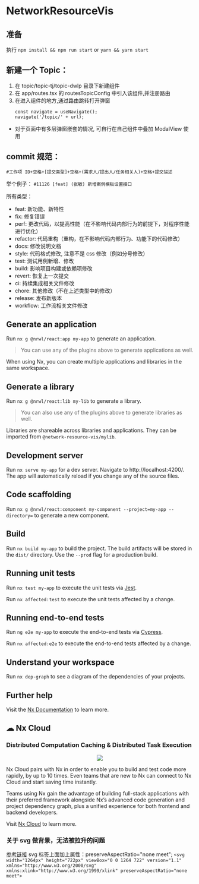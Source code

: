 # NetworkResourceVis

## 准备

执行 `npm install && npm run start` or `yarn && yarn start`

## 新建一个 Topic：

1. 在 topic/topic-tj/topic-dwlp 目录下新建组件
2. 在 app/routes.tsx 的 routesTopicConfig 中引入该组件,并注册路由
3. 在进入组件的地方,通过路由跳转打开弹窗
   ```tsx
   const navigate = useNavigate();
   navigate('/topic/' + url);
   ```

- 对于页面中有多层弹窗嵌套的情况, 可自行在自己组件中叠加 ModalView 使用

## commit 规范：

`#工作项 ID+空格+[提交类型]+空格+(需求人/提出人/任务相关人)+空格+提交描述`

举个例子：
`#11126 [feat] (张敏) 新增案例模板设置接口`

所有类型：

- feat: 新功能、新特性
- fix: 修复错误
- perf: 更改代码，以提高性能（在不影响代码内部行为的前提下，对程序性能进行优化）
- refactor: 代码重构（重构，在不影响代码内部行为、功能下的代码修改）
- docs: 修改说明文档
- style: 代码格式修改, 注意不是 css 修改（例如分号修改）
- test: 测试用例新增、修改
- build: 影响项目构建或依赖项修改
- revert: 恢复上一次提交
- ci: 持续集成相关文件修改
- chore: 其他修改（不在上述类型中的修改）
- release: 发布新版本
- workflow: 工作流相关文件修改

## Generate an application

Run `nx g @nrwl/react:app my-app` to generate an application.

> You can use any of the plugins above to generate applications as well.

When using Nx, you can create multiple applications and libraries in the same workspace.

## Generate a library

Run `nx g @nrwl/react:lib my-lib` to generate a library.

> You can also use any of the plugins above to generate libraries as well.

Libraries are shareable across libraries and applications. They can be imported from `@network-resource-vis/mylib`.

## Development server

Run `nx serve my-app` for a dev server. Navigate to http://localhost:4200/. The app will automatically reload if you change any of the source files.

## Code scaffolding

Run `nx g @nrwl/react:component my-component --project=my-app --directory=` to generate a new component.

## Build

Run `nx build my-app` to build the project. The build artifacts will be stored in the `dist/` directory. Use the `--prod` flag for a production build.

## Running unit tests

Run `nx test my-app` to execute the unit tests via [Jest](https://jestjs.io).

Run `nx affected:test` to execute the unit tests affected by a change.

## Running end-to-end tests

Run `ng e2e my-app` to execute the end-to-end tests via [Cypress](https://www.cypress.io).

Run `nx affected:e2e` to execute the end-to-end tests affected by a change.

## Understand your workspace

Run `nx dep-graph` to see a diagram of the dependencies of your projects.

## Further help

Visit the [Nx Documentation](https://nx.dev) to learn more.

## ☁ Nx Cloud

### Distributed Computation Caching & Distributed Task Execution

<p style="text-align: center;"><img src="https://raw.githubusercontent.com/nrwl/nx/master/images/nx-cloud-card.png"></p>

Nx Cloud pairs with Nx in order to enable you to build and test code more rapidly, by up to 10 times. Even teams that are new to Nx can connect to Nx Cloud and start saving time instantly.

Teams using Nx gain the advantage of building full-stack applications with their preferred framework alongside Nx’s advanced code generation and project dependency graph, plus a unified experience for both frontend and backend developers.

Visit [Nx Cloud](https://nx.app/) to learn more.

### 关于 svg 做背景，无法被拉升的问题

[参考链接](https://developer.mozilla.org/en-US/docs/Web/SVG/Attribute/preserveAspectRatio)
svg 标签上面加上属性：preserveAspectRatio="none meet";
`<svg width="1264px" height="722px" viewBox="0 0 1264 722" version="1.1" xmlns="http://www.w3.org/2000/svg" xmlns:xlink="http://www.w3.org/1999/xlink" preserveAspectRatio="none meet">`
